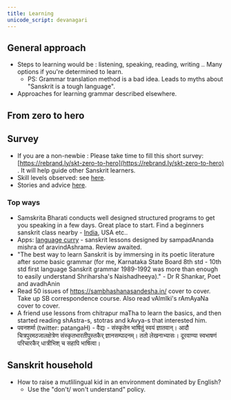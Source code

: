 ```yaml
---
title: Learning
unicode_script: devanagari
---
```


## General approach
- Steps to learning would be : listening, speaking, reading, writing .. Many options if you're determined to learn.
  - PS: Grammar translation method is a bad idea. Leads to myths about "Sanskrit is a tough language".
- Approaches for learning grammar described elsewhere.


## From zero to hero
## Survey
- If you are a non-newbie : Please take time to fill this short survey: [https://rebrand.ly/skt-zero-to-hero](https://rebrand.ly/skt-zero-to-hero) . It will help guide other Sanskrit learners.
- Skill levels observed: see [here](https://docs.google.com/spreadsheets/d/e/2PACX-1vR0nZ5Norv7J4s9iVJ1ubGlK2vRmFXpXbuzAHPkAtM9EV_NT2vzoIyMpeVgvQxXKgxHJzxE7M1h9pZH/pubhtml?gid=2131106420&single=true).
- Stories and advice [here](https://docs.google.com/spreadsheets/d/e/2PACX-1vR0nZ5Norv7J4s9iVJ1ubGlK2vRmFXpXbuzAHPkAtM9EV_NT2vzoIyMpeVgvQxXKgxHJzxE7M1h9pZH/pubhtml?gid=1505103913&single=true).

### Top ways
- Samskrita Bharati conducts well designed structured programs to get you speaking in a few days. Great place to start. Find a beginners sanskrit class nearby - [India](https://www.samskritabharati.in/state/classes_prant?samskrita_bharati=Vm10amVHUXhVblJXYkdSVVlrZG9iMVJVVGtOalJteFhWVzVPVjAxWGVGbFVWbHBQVm1zeFYxWnFVbGhXUlRWTVdWZDRTbVZzVmxsaFJuQlhZa2hDZUZaSGRHRldNVnBXVFZWV2FHVnFRVGs9), USA etc..
- Apps: [language curry](https://www.languagecurry.com/) - sanskrit lessons designed by sampadAnanda mishra of aravindAshrama. Review awaited.
- "The best way to learn Sanskrit is by immersing in its poetic literature after some basic grammar (for me, Karnataka State Board 8th std - 10th std first language Sanskrit grammar 1989-1992 was more than enough to easily understand Shriharsha's Naishadheeya)." - Dr R Shankar, Poet and avadhAnin
- Read 50 issues of https://sambhashanasandesha.in/ cover to cover. Take up SB correspondence course. Also read vAlmIki's rAmAyaNa cover to cover.
- A friend use lessons from chitrapur maTha to learn the basics, and then started reading shAstra-s, stotras and kAvya-s that interested him.
- पवनशर्मा (twitter: patangaH) - वैद्यः - संस्कृतेन भाषितुं स्वयं ज्ञातवान्। आदौ चित्रपुरमठजालक्षेत्रेण संस्कृतभारतीपुस्तकैर् ज्ञानसम्पादनम्। ततो लेखनाभ्यासः। दूरवाण्या स्वभाषणं परिचारकैर् धात्रीभिश् च सहापि भाषित्वा।

## Sanskrit household
- How to raise a mutlilingual kid in an environment dominated by English?
    - Use the "don't/ won't understand" policy.
